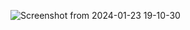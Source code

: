 ![Screenshot from 2024-01-23 19-10-30](https://github.com/AyushRudra/LangChain-Project/assets/153734147/56979ccd-b566-4f70-a289-558ac640b5bd)
